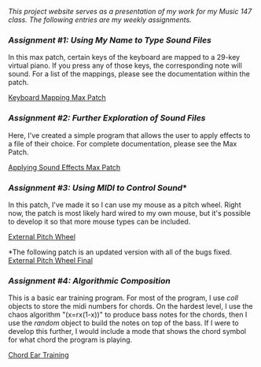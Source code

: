 *This project website serves as a presentation of my work for my Music 147 class.
The following entries are my weekly assignments.*

### *Assignment #1: Using My Name to Type Sound Files*
In this max patch, certain keys of the keyboard are mapped to a 29-key virtual piano.
If you press any of those keys, the corresponding note will sound. For a list of the
mappings, please see the documentation within the patch.

[Keyboard Mapping Max Patch](https://drive.google.com/file/d/1q_1lXc3VSCH0plDOBqq51CG0JHGjLNpI/view?usp=sharing)

### *Assignment #2: Further Exploration of Sound Files*
Here, I've created a simple program that allows the user to apply effects to a file
of their choice. For complete documentation, please see the Max Patch.

[Applying Sound Effects Max Patch](https://drive.google.com/file/d/1jUcd-a-b6NjdkqQLSMygsadQr7f-qVuj/view?usp=sharing)

### *Assignment #3: Using MIDI to Control Sound**
In this patch, I've made it so I can use my mouse as a pitch wheel. Right now, the patch is most likely hard wired to
my own mouse, but it's possible to develop it so that more mouse types can be included.

[External Pitch Wheel](https://drive.google.com/file/d/1IDdhjXZFMvxVWjG_CRkRjAKAjn7_hHfN/view?usp=sharing)

*The following patch is an updated version with all of the bugs fixed. 
[External Pitch Wheel Final](https://drive.google.com/file/d/1mPWS0Hi6wnifdFw1KhYMQEoZ150osdob/view?usp=sharing)

### *Assignment #4: Algorithmic Composition*
This is a basic ear training program. For most of the program, I use *coll* objects to store the midi numbers
for chords. On the hardest level, I use the chaos algorithm "(x=rx(1-x))" to produce bass notes for the chords, then I
use the *random* object to build the notes on top of the bass. If I were to develop this further, I would include a mode that
shows the chord symbol for what chord the program is playing.

[Chord Ear Training](https://drive.google.com/file/d/16TUzwDgOjtRWkc8ab43aCCahWckhtEE5/view?usp=sharing)
